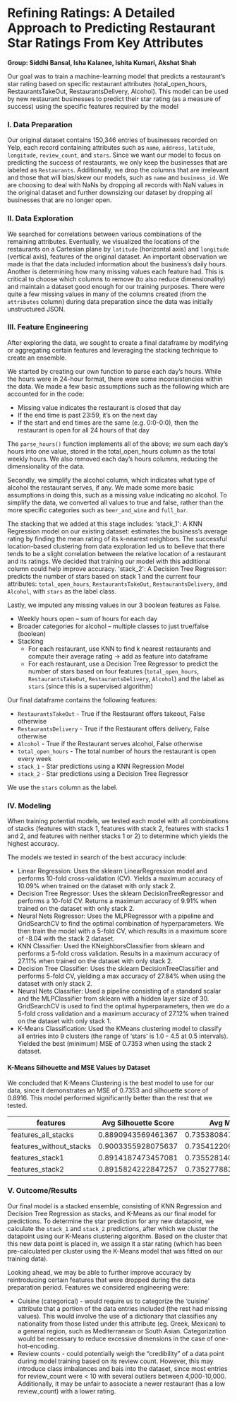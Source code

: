 # Refining Ratings: A Detailed Approach to Predicting Restaurant Star Ratings From Key Attributes
**Group: Siddhi Bansal, Isha Kalanee, Ishita Kumari, Akshat Shah**

Our goal was to train a machine-learning model that predicts a restaurant’s star rating based on specific restaurant attributes (total_open_hours, RestaurantsTakeOut, RestaurantsDelivery, Alcohol). This model can be used by new restaurant businesses to predict their star rating (as a measure of success) using the specific features required by the model

### I. Data Preparation
Our original dataset contains 150,346 entries of businesses recorded on Yelp, each record containing attributes such as `name`, `address`, `latitude`, `longitude`, `review_count`, and `stars`. Since we want our model to focus on predicting the success of restaurants, we only keep the businesses that are labeled as `Restaurants`. Additionally, we drop the columns that are irrelevant and those that will bias/skew our models, such as `name` and `business_id`. We are choosing to deal with NaNs by dropping all records with NaN values in the original dataset and further downsizing our dataset by dropping all businesses that are no longer open.

### II. Data Exploration
We searched for correlations between various combinations of the remaining attributes. Eventually, we visualized the locations of the restaurants on a Cartesian plane by `latitude` (horizontal axis) and `longitude` (vertical axis), features of the original dataset. An important observation we made is that the data included information about the business’s daily hours. Another is determining how many missing values each feature had. This is critical to choose which columns to remove (to also reduce dimensionality) and maintain a dataset good enough for our training purposes. There were quite a few missing values in many of the columns created (from the `attributes` column) during data preparation since the data was initially unstructured JSON.

### III. Feature Engineering
After exploring the data, we sought to create a final dataframe by modifying or aggregating certain features and leveraging the stacking technique to create an ensemble.

We started by creating our own function to parse each day’s hours. While the hours were in 24-hour format, there were some inconsistencies within the data. We made a few basic assumptions such as the following which are accounted for in the code:

- Missing value indicates the restaurant is closed that day
- If the end time is past 23:59, it’s on the next day
- If the start and end times are the same (e.g. 0:0-0:0), then the restaurant is open for all 24 hours of that day

The `parse_hours()` function implements all of the above; we sum each day’s hours into one value, stored in the total_open_hours column as the total weekly hours. We also removed each day’s hours columns, reducing the dimensionality of the data.

Secondly, we simplify the alcohol column, which indicates what type of alcohol the restaurant serves, if any. We made some more basic assumptions in doing this, such as a missing value indicating no alcohol. To simplify the data, we converted all values to true and false, rather than the more specific categories such as `beer_and_wine` and `full_bar`.

The stacking that we added at this stage includes:
'stack_1': A KNN Regression model on our existing dataset: estimates the business’s average rating by finding the mean rating of its k-nearest neighbors. The successful location-based clustering from data exploration led us to believe that there tends to be a slight correlation between the relative location of a restaurant and its ratings. We decided that training our model with this additional column could help improve accuracy.
'stack_2': A Decision Tree Regressor: predicts the number of stars based on stack 1 and the current four attributes: `total_open_hours`, `RestaurantsTakeOut`, `RestaurantsDelivery`, and `Alcohol`, with `stars` as the label class.

Lastly, we imputed any missing values in our 3 boolean features as False.

- Weekly hours open – sum of hours for each day
- Broader categories for alcohol – multiple classes to just true/false (boolean)
- Stacking
  - For each restaurant, use KNN to find k nearest restaurants and compute their average rating → add as feature into dataframe
  - For each restaurant, use a Decision Tree Regressor to predict the number of stars based on four features (`total_open_hours`, `RestaurantsTakeOut`, `RestaurantsDelivery`, `Alcohol`) 
    and the label as `stars` (since this is a supervised algorithm)

Our final dataframe contains the following features:
- `RestaurantsTakeOut` - True if the Restaurant offers takeout, False otherwise
- `RestaurantsDelivery` - True if the Restaurant offers delivery, False otherwise
- `Alcohol` - True if the Restaurant serves alcohol, False otherwise
- `total_open_hours` - The total number of hours the restaurant is open every week
- `stack_1` - Star predictions using a KNN Regression Model
- `stack_2` - Star predictions using a Decision Tree Regressor

We use the `stars` column as the label.

### IV. Modeling

When training potential models, we tested each model with all combinations of stacks (features with stack 1, features with stack 2, features with stacks 1 and 2, and features with neither stacks 1 or 2) to determine which yields the highest accuracy.

The models we tested in search of the best accuracy include:
- Linear Regression: Uses the sklearn LinearRegression model and performs 10-fold cross-validation (CV). Yields a maximum accuracy of 10.09% when trained on the dataset with only stack 2.
- Decision Tree Regressor: Uses the sklearn DecisionTreeRegressor and performs a 10-fold CV. Returns a maximum accuracy of 9.91% when trained on the dataset with only stack 2.
- Neural Nets Regressor: Uses the MLPRegressor with a pipeline and GridSearchCV to find the optimal combination of hyperparameters. We then train the model with a 5-fold CV, which results in a maximum score of -8.04 with the stack 2 dataset.
- KNN Classifier:  Used the KNeighborsClassifier from sklearn and performs a 5-fold cross validation. Results in a maximum accuracy of 27.11% when trained on the dataset with only stack 2.
- Decision Tree Classifier: Uses the sklearn DecisionTreeClassifier and performs 5-fold CV, yielding a max accuracy of 27.84% when using the dataset with only stack 2.
- Neural Nets Classifier: Used a pipeline consisting of a standard scalar and the MLPClassifier from sklearn with a hidden layer size of 30. GridSearchCV is used to find the optimal hyperparameters, then we do a 5-fold cross validation and a maximum accuracy of 27.12% when trained on the dataset with only stack 1.
- K-Means Classification: Used the KMeans clustering model to classify all entries into 9 clusters (the range of ‘stars’ is 1.0 - 4.5 at 0.5 intervals). Yielded the best (minimum) MSE of 0.7353 when using the stack 2 dataset.

#### K-Means Silhouette and MSE Values by Dataset

We concluded that K-Means Clustering is the best model to use for our data, since it demonstrates an MSE of 0.7353 and silhouette score of 0.8916. This model performed significantly better than the rest that we tested.

| features                | Avg Silhouette Score | Avg MSE            |
| ----------------------- | ---------------------| ------------------ |
| features_all_stacks     | 0.8890943569461367   | 0.7353808474906784 |
| features_without_stacks | 0.9003355928075637   | 0.7354122095299801 |
| features_stack1         | 0.8914187473457081   | 0.7355281405860119 |
| features_stack2         | 0.8915824222847257   | 0.7352778823288092 |

### V. Outcome/Results

Our final model is a stacked ensemble, consisting of KNN Regression and Decision Tree Regression as stacks, and K-Means as our final model for predictions. To determine the star prediction for any new datapoint, we calculate the `stack_1` and `stack_2` predictions, after which we cluster the datapoint using our K-Means clustering algorithm. Based on the cluster that this new data point is placed in, we assign it a star rating (which has been pre-calculated per cluster using the K-Means model that was fitted on our training data).

Looking ahead, we may be able to further improve accuracy by reintroducing certain features that were dropped during the data preparation period. Features we considered engineering were:
- Cuisine (categorical) - would require us to categorize the ‘cuisine’ attribute that a portion of the data entries included (the rest had missing values). This would involve the use of a dictionary that classifies any nationality from those listed under this attribute (eg. Greek, Mexican) to a general region, such as Mediterranean or South Asian. Categorization would be necessary to reduce excessive dimensions in the case of one-hot-encoding.
- Review counts - could potentially weigh the “credibility” of a data point during model training based on its review count. However, this may introduce class imbalances and bais into the dataset, since most entries for review_count were < 10 with several outliers between 4,000-10,000. Additionally, it may be unfair to associate a newer restaurant (has a low review_count) with a lower rating.
